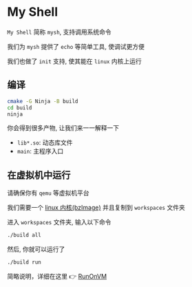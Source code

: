 # My Shell

`My Shell` 简称 `mysh`, 支持调用系统命令

我们为 `mysh` 提供了 `echo` 等简单工具, 使调试更方便

我们也做了 `init` 支持, 使其能在 `linux` 内核上运行

## 编译

```bash
cmake -G Ninja -B build
cd build
ninja
```

你会得到很多产物, 让我们来一一解释一下

-   `lib*.so`: 动态库文件
-   `main`: 主程序入口

## 在虚拟机中运行

请确保你有 `qemu` 等虚拟机平台

我们需要一个 [linux 内核(bzImage)](https://kernel.org) 并且复制到 `workspaces` 文件夹

进入 `workspaces` 文件夹, 输入以下命令

```bash
./build all
```

然后, 你就可以运行了

```bash
./build run
```

简略说明，详细在这里 👉 [RunOnVM](doc/RunOnVM.md)

